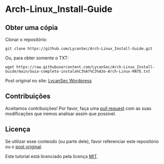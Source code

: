 # Arch-Linux_Install-Guide

## Obter uma cópia

Clonar o repositório:

```
git clone https://github.com/LycanSec/Arch-Linux_Install-Guide.git
```

Ou, para obter somente o TXT:

```
wget https://raw.githubusercontent.com/LycanSec/Arch-Linux_Install-Guide/main/Guia-completo-instala%C3%A7%C3%A3o-Arch-Linux-MATE.txt
```

Post original no site: [LycanSec Wordpress](https://lycansec.wordpress.com/2021/01/04/guia-completo-de-instalacao-do-arch-linux-2020-mate/)

## Contribuições

Aceitamos contribuições! Por favor, faça uma [pull request](https://github.com/LycanSec/Arch-Linux_Install-Guide/pulls) com as suas modificações que iremos analisar assim que possível.

## Licença

Se utilizar esse conteúdo (ou parte dele), favor referenciar este repositório ou o [post original](https://lycansec.wordpress.com/2021/01/04/guia-completo-de-instalacao-do-arch-linux-2020-mate/).

Este tutorial está licenciado pela licença [MIT](https://github.com/LycanSec/Arch-Linux_Install-Guide/blob/main/LICENSE).